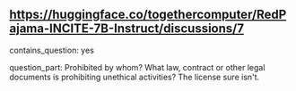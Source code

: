 ## https://huggingface.co/togethercomputer/RedPajama-INCITE-7B-Instruct/discussions/7

contains_question: yes

question_part: Prohibited by whom? What law, contract or other legal documents is prohibiting unethical activities? The license sure isn't.